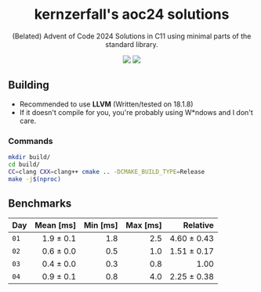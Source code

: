 # <div align=center>kernzerfall's aoc24 solutions</div>

<div align=center>
  (Belated) Advent of Code 2024 Solutions in C11 using minimal parts of the standard library.
</div>
<p></p>
<div align=center>
  <img src="https://img.shields.io/badge/C11-00599C?logo=c&logoColor=white"></img>
  <img src="https://img.shields.io/badge/CMake-008FBA?logo=cmake&logoColor=white"></img>
</div>

## Building

* Recommended to use **LLVM** (Written/tested on 18.1.8)
* If it doesn't compile for you, you're probably using W\*ndows and I don't care.

### Commands
```bash
mkdir build/
cd build/
CC=clang CXX=clang++ cmake .. -DCMAKE_BUILD_TYPE=Release
make -j$(nproc)
```

## Benchmarks

| Day | Mean [ms] | Min [ms] | Max [ms] | Relative |
|:---|---:|---:|---:|---:|
| `01` | 1.9 ± 0.1 | 1.8 | 2.5 | 4.60 ± 0.43 |
| `02` | 0.6 ± 0.0 | 0.5 | 1.0 | 1.51 ± 0.17 |
| `03` | 0.4 ± 0.0 | 0.3 | 0.8 | 1.00 |
| `04` | 0.9 ± 0.1 | 0.8 | 4.0 | 2.25 ± 0.38 |

